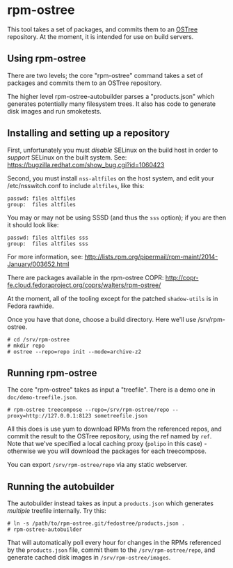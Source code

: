 rpm-ostree
==========

This tool takes a set of packages, and commits them to an
[OSTree](https://wiki.gnome.org/Projects/OSTree) repository.  At the
moment, it is intended for use on build servers.

Using rpm-ostree
----------------

There are two levels; the core "rpm-ostree" command takes a set of
packages and commits them to an OSTree repository.

The higher level rpm-ostree-autobuilder parses a "products.json" which
generates potentially many filesystem trees.  It also has code to
generate disk images and run smoketests.


Installing and setting up a repository
--------------------------------------

First, unfortunately you must *disable* SELinux on the build host in
order to *support* SELinux on the built system.  See:
https://bugzilla.redhat.com/show_bug.cgi?id=1060423

Second, you must install `nss-altfiles` on the host system, and
edit your /etc/nsswitch.conf to include `altfiles`, like this:

	passwd: files altfiles 
	group:  files altfiles

You may or may not be using SSSD (and thus the `sss` option); if you
are then it should look like:

	passwd: files altfiles sss
	group:  files altfiles sss

For more information, see:
http://lists.rpm.org/pipermail/rpm-maint/2014-January/003652.html

There are packages available in the rpm-ostree COPR:
http://copr-fe.cloud.fedoraproject.org/coprs/walters/rpm-ostree/

At the moment, all of the tooling except for the patched
`shadow-utils` is in Fedora rawhide.

Once you have that done, choose a build directory.  Here we'll use
/srv/rpm-ostree.

	# cd /srv/rpm-ostree
	# mkdir repo
	# ostree --repo=repo init --mode=archive-z2


Running rpm-ostree
------------------

The core "rpm-ostree" takes as input a "treefile".  There is a demo
one in `doc/demo-treefile.json`.

	# rpm-ostree treecompose --repo=/srv/rpm-ostree/repo --proxy=http://127.0.0.1:8123 sometreefile.json

All this does is use yum to download RPMs from the referenced repos,
and commit the result to the OSTree repository, using the ref named by
`ref`.  Note that we've specified a local caching proxy (`polipo` in
this case) - otherwise we you will download the packages for each
treecompose.

You can export `/srv/rpm-ostree/repo` via any static webserver.

Running the autobuilder
-----------------------

The autobuilder instead takes as input a `products.json` which
generates *multiple* treefile internally.  Try this:

	# ln -s /path/to/rpm-ostree.git/fedostree/products.json .
	# rpm-ostree-autobuilder

That will automatically poll every hour for changes in the RPMs
referenced by the `products.json` file, commit them to the
`/srv/rpm-ostree/repo`, and generate cached disk images in
`/srv/rpm-ostree/images`.
